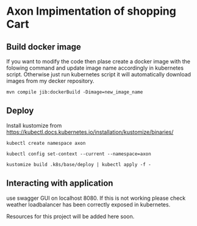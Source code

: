 # Axon Impimentation of shopping Cart

## Build docker image 
If you want to modify the code then plase create a docker image with the folowing command and update image name accordingly in kubernetes script. Otherwise just run kubernetes script it will automatically download images from my decker repository.
```
mvn compile jib:dockerBuild -Dimage=new_image_name
```
## Deploy
Install kustomize from https://kubectl.docs.kubernetes.io/installation/kustomize/binaries/
```
kubectl create namespace axon
```
```
kubectl config set-context --current --namespace=axon
```
```
kustomize build .k8s/base/deploy | kubectl apply -f -
```
## Interacting with application 
use swagger GUI on localhost 8080. If this is not working please check weather loadbalancer has been correctly exposed in kubernetes.

Resources for this project will be added here soon.
